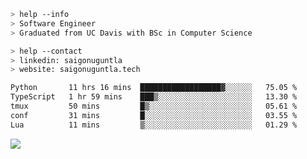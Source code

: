 ```bash
> help --info
> Software Engineer
> Graduated from UC Davis with BSc in Computer Science
```

```bash
> help --contact
> linkedin: saigonuguntla
> website: saigonuguntla.tech
```

<!--START_SECTION:waka-->

```txt
Python       11 hrs 16 mins  ██████████████████▓░░░░░░   75.05 %
TypeScript   1 hr 59 mins    ███▒░░░░░░░░░░░░░░░░░░░░░   13.30 %
tmux         50 mins         █▒░░░░░░░░░░░░░░░░░░░░░░░   05.61 %
conf         31 mins         █░░░░░░░░░░░░░░░░░░░░░░░░   03.55 %
Lua          11 mins         ▒░░░░░░░░░░░░░░░░░░░░░░░░   01.29 %
```

<!--END_SECTION:waka-->

![](https://komarev.com/ghpvc/?username=saigonu&color=6A8AFF)
